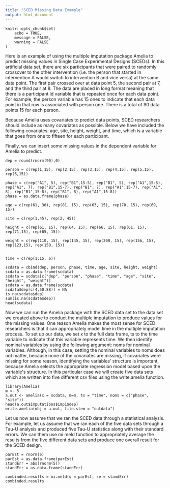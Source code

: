 ```yaml
---
title: "SCED Missing Data Example"
output: html_document
---
```


```{r setup, include=FALSE}
knitr::opts_chunk$set(
	echo = TRUE,
	message = FALSE,
	warning = FALSE
)
```
Here is an example of using the multiple imputation package Amelia to predict missing values in Single Case Experimental Designs (SCEDs).  In this artificial data set, there are six participants that were paired to randomly crossover to the other intervention (i.e. the person that started in intervention A would switch to intervention B and vice versa) at the same data point.  The first pair crossed over at data point 5, the second pair at 7, and the third pair at 8.  The data are placed in long format meaning that there is a participant id variable that is repeated once for each data point.  For example, the person variable has 15 ones to indicate that each data point in that row is associated with person one.  There is a total of 90 data points 15 for each person.  

Because Amelia uses covariates to predict data points, SCED researchers should include as many covariates as possible. Below we have included the following covariates: age, site, height, weight, and time, which is a variable that goes from one to fifteen for each participant.

Finally, we can insert some missing values in the dependent variable for Amelia to predict.
```{r, message=FALSE, warning=FALSE}
dep = round(rnorm(90),0)

person = c(rep(1,15), rep(2,15), rep(3,15), rep(4,15), rep(5,15), rep(6,15))

phase = c(rep("A1", 5), rep("B1",15-5), rep("B1", 5), rep("A1",15-5), rep("A1", 7), rep("B1",15-7), rep("B1", 7), rep("A1",15-7), rep("A1", 8), rep("B1",15-8), rep("B1", 8), rep("A1",15-8))
phase = as.data.frame(phase)

age = c(rep(61, 30), rep(81, 15), rep(63, 15), rep(70, 15), rep(69, 15))

site = c(rep(1,45), rep(2, 45))

height = c(rep(61, 15), rep(64, 15), rep(66, 15), rep(61, 15), rep(71,15), rep(65, 15))

weight = c(rep(110, 15), rep(145, 15), rep(200, 15), rep(156, 15), rep(123,15), rep(150, 15))


time = c(rep(1:15, 6))

scdata = cbind(dep, person, phase, time, age, site, height, weight)
scdata = as.data.frame(scdata)
scdata = scdata[c("dep", "person", "phase", "time", "age", "site", "height", "weight")]
scdata = as.data.frame(scdata)
scdata$dep[c(4,50,88)] = NA
is.na(scdata$dep)
sum(is.na(scdata$dep))
head(scdata)
```
Now we can run the Amelia package with the SCED data set to the data set we created above to conduct the multiple imputation to produce values for the missing values.  One reason Amelia makes the most sense for SCED researchers is that it can appropriately model time in the multiple imputation process. To set up our data, we set x to the full data frame, ts to the time variable to indicate that this variable represents time.  We then identify nominal variables by using the following argument: noms for nominal variables.  Although, in this case, setting the nominal variables to noms does not matter, because none of the covariates are missing, if covariates were missing for some reason, identifying the variables’ structure is important, because Amelia selects the appropriate regression model based upon the variable's structure.  In this particular case we will create five data sets which are written into five different csv files using the write.amelia function.
```{r, message=FALSE, warning=FALSE}
library(Amelia)
m <- 5
a.out <- amelia(x = scdata, m=m, ts = "time", noms = c("phase", "site"))
head(a.out$imputations$imp1$dep)
write.amelia(obj = a.out, file.stem = "outdata")
```
Let us now assume that we ran the SCED data through a statistical analysis.  For example, let us assume that we ran each of the five data sets through a Tau-U analysis and produced five Tau-U statistics along with their standard errors.  We can them use mi.meld function to appropriately average the results from the five different data sets and produce one overall result for the SCED design.  
```{r, message=FALSE, warning=FALSE}
parEst = rnorm(5)
parEst = as.data.frame(parEst)
standErr = abs(rnorm(5))
standErr = as.data.frame(standErr)

combinded.results = mi.meld(q = parEst, se = standErr)
combinded.results
```



